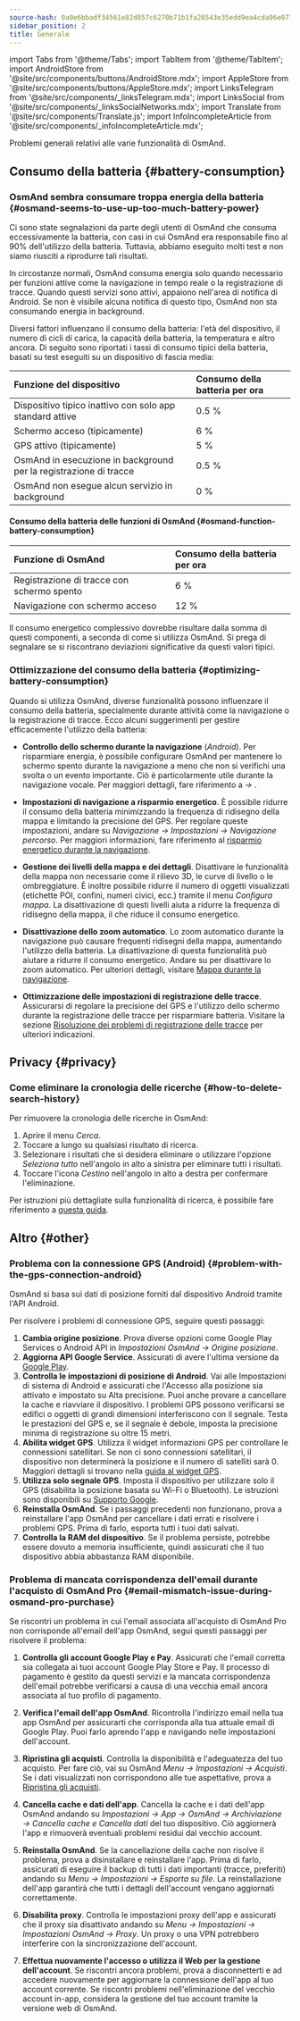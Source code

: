 ```yaml
---
source-hash: 0a0e6bbadf34561e82d857c6270b71b1fa26543e35edd9ea4cda96e07711812f
sidebar_position: 2
title: Generale
---
```

import Tabs from '@theme/Tabs';
import TabItem from '@theme/TabItem';
import AndroidStore from '@site/src/components/buttons/AndroidStore.mdx';
import AppleStore from '@site/src/components/buttons/AppleStore.mdx';
import LinksTelegram from '@site/src/components/_linksTelegram.mdx';
import LinksSocial from '@site/src/components/_linksSocialNetworks.mdx';
import Translate from '@site/src/components/Translate.js';
import InfoIncompleteArticle from '@site/src/components/_infoIncompleteArticle.mdx';


Problemi generali relativi alle varie funzionalità di OsmAnd.

## Consumo della batteria {#battery-consumption}

### OsmAnd sembra consumare troppa energia della batteria {#osmand-seems-to-use-up-too-much-battery-power}

Ci sono state segnalazioni da parte degli utenti di OsmAnd che consuma eccessivamente la batteria, con casi in cui OsmAnd era responsabile fino al 90% dell'utilizzo della batteria. Tuttavia, abbiamo eseguito molti test e non siamo riusciti a riprodurre tali risultati.

In circostanze normali, OsmAnd consuma energia solo quando necessario per funzioni attive come la navigazione in tempo reale o la registrazione di tracce. Quando questi servizi sono attivi, appaiono nell'area di notifica di Android. Se non è visibile alcuna notifica di questo tipo, OsmAnd non sta consumando energia in background.

Diversi fattori influenzano il consumo della batteria: l'età del dispositivo, il numero di cicli di carica, la capacità della batteria, la temperatura e altro ancora. Di seguito sono riportati i tassi di consumo tipici della batteria, basati su test eseguiti su un dispositivo di fascia media:

| Funzione del dispositivo | Consumo della batteria per ora |
| :--- | :--- |
| Dispositivo tipico inattivo con solo app standard attive | 0.5 % |
| Schermo acceso (tipicamente) | 6 % |
| GPS attivo (tipicamente) | 5 % |
| OsmAnd in esecuzione in background per la registrazione di tracce | 0.5 % |
| OsmAnd non esegue alcun servizio in background | 0 % |

#### Consumo della batteria delle funzioni di OsmAnd {#osmand-function-battery-consumption}

| Funzione di OsmAnd | Consumo della batteria per ora |
| :--- | :--- |
| Registrazione di tracce con schermo spento | 6 % |
| Navigazione con schermo acceso | 12 % |

Il consumo energetico complessivo dovrebbe risultare dalla somma di questi componenti, a seconda di come si utilizza OsmAnd. Si prega di segnalare se si riscontrano deviazioni significative da questi valori tipici.


### Ottimizzazione del consumo della batteria {#optimizing-battery-consumption}

Quando si utilizza OsmAnd, diverse funzionalità possono influenzare il consumo della batteria, specialmente durante attività come la navigazione o la registrazione di tracce. Ecco alcuni suggerimenti per gestire efficacemente l'utilizzo della batteria:

- **Controllo dello schermo durante la navigazione** (*Android*). Per risparmiare energia, è possibile configurare OsmAnd per mantenere lo schermo spento durante la navigazione a meno che non si verifichi una svolta o un evento importante. Ciò è particolarmente utile durante la navigazione vocale. Per maggiori dettagli, fare riferimento a *<Translate android="true" ids="shared_string_menu,configure_profile,general_settings_2"/> → [<Translate android="true" ids="screen_control"/>](../navigation/guidance/voice-navigation.md#screen-control)*.

- **Impostazioni di navigazione a risparmio energetico**. È possibile ridurre il consumo della batteria minimizzando la frequenza di ridisegno della mappa e limitando la precisione del GPS. Per regolare queste impostazioni, andare su *Navigazione → Impostazioni → Navigazione percorso*. Per maggiori informazioni, fare riferimento al [risparmio energetico durante la navigazione](../navigation/setup/route-navigation.md#saving-power-during-navigation).

- **Gestione dei livelli della mappa e dei dettagli**. Disattivare le funzionalità della mappa non necessarie come il rilievo 3D, le curve di livello o le ombreggiature. È inoltre possibile ridurre il numero di oggetti visualizzati (etichette POI, confini, numeri civici, ecc.) tramite il menu *Configura mappa*. La disattivazione di questi livelli aiuta a ridurre la frequenza di ridisegno della mappa, il che riduce il consumo energetico.

- **Disattivazione dello zoom automatico**. Lo zoom automatico durante la navigazione può causare frequenti ridisegni della mappa, aumentando l'utilizzo della batteria. La disattivazione di questa funzionalità può aiutare a ridurre il consumo energetico. Andare su *<Translate android="true" ids="shared_string_menu,shared_string_settings,application_profiles,routing_settings_2,map_during_navigation"/>* per disattivare lo zoom automatico. Per ulteriori dettagli, visitare [Mappa durante la navigazione](../navigation/guidance/map-during-navigation.md).

- **Ottimizzazione delle impostazioni di registrazione delle tracce**. Assicurarsi di regolare la precisione del GPS e l'utilizzo dello schermo durante la registrazione delle tracce per risparmiare batteria. Visitare la sezione [Risoluzione dei problemi di registrazione delle tracce](../troubleshooting/track-recording-issues.md) per ulteriori indicazioni.


## Privacy {#privacy}

<!--
Privacy related issues (delete history / check internet usage / permissions).
-->

### Come eliminare la cronologia delle ricerche {#how-to-delete-search-history}

Per rimuovere la cronologia delle ricerche in OsmAnd:

1. Aprire il menu *Cerca*.
2. Toccare a lungo su qualsiasi risultato di ricerca.
3. Selezionare i risultati che si desidera eliminare o utilizzare l'opzione *Seleziona tutto* nell'angolo in alto a sinistra per eliminare tutti i risultati.
4. Toccare l'icona *Cestino* nell'angolo in alto a destra per confermare l'eliminazione.

Per istruzioni più dettagliate sulla funzionalità di ricerca, è possibile fare riferimento a [questa guida](../search/search-history.md).


## Altro {#other}

### Problema con la connessione GPS (Android) {#problem-with-the-gps-connection-android}

OsmAnd si basa sui dati di posizione forniti dal dispositivo Android tramite l'API Android.

Per risolvere i problemi di connessione GPS, seguire questi passaggi:

1. **Cambia origine posizione**. Prova diverse opzioni come Google Play Services o Android API in *Impostazioni OsmAnd → Origine posizione*.
2. **Aggiorna API Google Service**. Assicurati di avere l'ultima versione da [Google Play](https://play.google.com/store/apps/details?id=com.google.android.gms&hl=en&gl=US).
3. **Controlla le impostazioni di posizione di Android**. Vai alle Impostazioni di sistema di Android e assicurati che l'Accesso alla posizione sia attivato e impostato su Alta precisione. Puoi anche provare a cancellare la cache e riavviare il dispositivo. I problemi GPS possono verificarsi se edifici o oggetti di grandi dimensioni interferiscono con il segnale. Testa le prestazioni del GPS e, se il segnale è debole, imposta la precisione minima di registrazione su oltre 15 metri.
4. **Abilita widget GPS**. Utilizza il widget informazioni GPS per controllare le connessioni satellitari. Se non ci sono connessioni satellitari, il dispositivo non determinerà la posizione e il numero di satelliti sarà 0. Maggiori dettagli si trovano nella [guida al widget GPS](../widgets/info-widgets.md#gps-info-android).
5. **Utilizza solo segnale GPS**. Imposta il dispositivo per utilizzare solo il GPS (disabilita la posizione basata su Wi-Fi o Bluetooth). Le istruzioni sono disponibili su [Supporto Google](https://support.google.com/android/answer/3467281?hl=en).
6. **Reinstalla OsmAnd**. Se i passaggi precedenti non funzionano, prova a reinstallare l'app OsmAnd per cancellare i dati errati e risolvere i problemi GPS. Prima di farlo, esporta tutti i tuoi dati salvati.
7. **Controlla la RAM del dispositivo**. Se il problema persiste, potrebbe essere dovuto a memoria insufficiente, quindi assicurati che il tuo dispositivo abbia abbastanza RAM disponibile.


### Problema di mancata corrispondenza dell'email durante l'acquisto di OsmAnd Pro {#email-mismatch-issue-during-osmand-pro-purchase}

<!-- ???
or this title:
### Resolving payment account and app email sync issues in OsmAnd {#resolving-payment-account-and-app-email-sync-issues-in-osmand}
-->

Se riscontri un problema in cui l'email associata all'acquisto di OsmAnd Pro non corrisponde all'email dell'app OsmAnd, segui questi passaggi per risolvere il problema:

1. **Controlla gli account Google Play e Pay**. Assicurati che l'email corretta sia collegata ai tuoi account Google Play Store e Pay. Il processo di pagamento è gestito da questi servizi e la mancata corrispondenza dell'email potrebbe verificarsi a causa di una vecchia email ancora associata al tuo profilo di pagamento.

2. **Verifica l'email dell'app OsmAnd**. Ricontrolla l'indirizzo email nella tua app OsmAnd per assicurarti che corrisponda alla tua attuale email di Google Play. Puoi farlo aprendo l'app e navigando nelle impostazioni dell'account.

3. **Ripristina gli acquisti**. Controlla la disponibilità e l'adeguatezza del tuo acquisto. Per fare ciò, vai su OsmAnd *Menu → Impostazioni → Acquisti*. Se i dati visualizzati non corrispondono alle tue aspettative, prova a [Ripristina gli acquisti](./purchases_payments.md#how-to-restore-purchases).

4. **Cancella cache e dati dell'app**. Cancella la cache e i dati dell'app OsmAnd andando su *Impostazioni → App → OsmAnd → Archiviazione → Cancella cache e Cancella dati* del tuo dispositivo. Ciò aggiornerà l'app e rimuoverà eventuali problemi residui dal vecchio account.

5. **Reinstalla OsmAnd**. Se la cancellazione della cache non risolve il problema, prova a disinstallare e reinstallare l'app. Prima di farlo, assicurati di eseguire il backup di tutti i dati importanti (tracce, preferiti) andando su *Menu → Impostazioni → Esporta su file*. La reinstallazione dell'app garantirà che tutti i dettagli dell'account vengano aggiornati correttamente.

6. **Disabilita proxy**. Controlla le impostazioni proxy dell'app e assicurati che il proxy sia disattivato andando su *Menu → Impostazioni → Impostazioni OsmAnd → Proxy*. Un proxy o una VPN potrebbero interferire con la sincronizzazione dell'account.

7. **Effettua nuovamente l'accesso o utilizza il Web per la gestione dell'account**. Se riscontri ancora problemi, prova a disconnetterti e ad accedere nuovamente per aggiornare la connessione dell'app al tuo account corrente. Se riscontri problemi nell'eliminazione del vecchio account in-app, considera la gestione del tuo account tramite la versione web di OsmAnd.